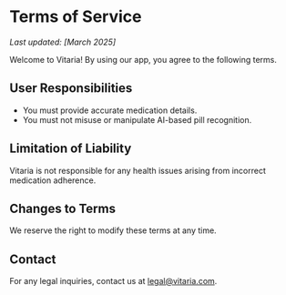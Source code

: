 # Terms of Service

_Last updated: [March 2025]_

Welcome to Vitaria! By using our app, you agree to the following terms.

## User Responsibilities
- You must provide accurate medication details.
- You must not misuse or manipulate AI-based pill recognition.

## Limitation of Liability
Vitaria is not responsible for any health issues arising from incorrect medication adherence.

## Changes to Terms
We reserve the right to modify these terms at any time.

## Contact
For any legal inquiries, contact us at [legal@vitaria.com](mailto:legal@vitaria.com).